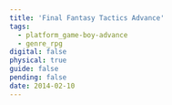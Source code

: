 ```yaml
---
title: 'Final Fantasy Tactics Advance'
tags:
  - platform_game-boy-advance
  - genre_rpg
digital: false
physical: true
guide: false
pending: false
date: 2014-02-10
---
```

